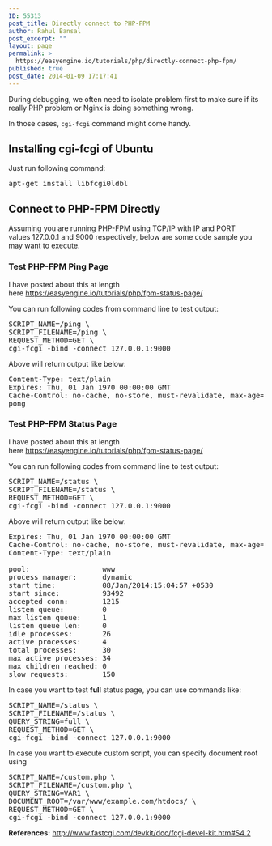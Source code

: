 ```yaml
---
ID: 55313
post_title: Directly connect to PHP-FPM
author: Rahul Bansal
post_excerpt: ""
layout: page
permalink: >
  https://easyengine.io/tutorials/php/directly-connect-php-fpm/
published: true
post_date: 2014-01-09 17:17:41
---
```

During debugging, we often need to isolate problem first to make sure if its really PHP problem or Nginx is doing something wrong.

In those cases, <code>cgi-fcgi</code> command might come handy.
<h2>Installing cgi-fcgi of Ubuntu</h2>
Just run following command:
<pre class="no-highlight">apt-get install libfcgi0ldbl</pre>
<h2>Connect to PHP-FPM Directly</h2>
Assuming you are running PHP-FPM using TCP/IP with IP and PORT values 127.0.0.1 and 9000 respectively, below are some code sample you may want to execute.
<h3>Test PHP-FPM Ping Page</h3>
I have posted about this at length here <a href="https://easyengine.io/tutorials/php/fpm-status-page/">https://easyengine.io/tutorials/php/fpm-status-page/</a>

You can run following codes from command line to test output:
<pre>SCRIPT_NAME=/ping \
SCRIPT_FILENAME=/ping \
REQUEST_METHOD=GET \
cgi-fcgi -bind -connect 127.0.0.1:9000</pre>
Above will return output like below:
<pre>Content-Type: text/plain
Expires: Thu, 01 Jan 1970 00:00:00 GMT
Cache-Control: no-cache, no-store, must-revalidate, max-age=0
pong</pre>
<h3>Test PHP-FPM Status Page</h3>
I have posted about this at length here <a href="https://easyengine.io/tutorials/php/fpm-status-page/">https://easyengine.io/tutorials/php/fpm-status-page/</a>

You can run following codes from command line to test output:
<pre class="no-highlight">SCRIPT_NAME=/status \
SCRIPT_FILENAME=/status \
REQUEST_METHOD=GET \
cgi-fcgi -bind -connect 127.0.0.1:9000</pre>
Above will return output like below:
<pre>Expires: Thu, 01 Jan 1970 00:00:00 GMT
Cache-Control: no-cache, no-store, must-revalidate, max-age=0
Content-Type: text/plain

pool:                 www
process manager:      dynamic
start time:           08/Jan/2014:15:04:57 +0530
start since:          93492
accepted conn:        1215
listen queue:         0
max listen queue:     1
listen queue len:     0
idle processes:       26
active processes:     4
total processes:      30
max active processes: 34
max children reached: 0
slow requests:        150</pre>
In case you want to test <strong>full</strong> status page, you can use commands like:
<pre>SCRIPT_NAME=/status \
SCRIPT_FILENAME=/status \
QUERY_STRING=full \
REQUEST_METHOD=GET \
cgi-fcgi -bind -connect 127.0.0.1:9000</pre>
In case you want to execute custom script, you can specify document root using
<pre>SCRIPT_NAME=/custom.php \
SCRIPT_FILENAME=/custom.php \
QUERY_STRING=VAR1 \
DOCUMENT_ROOT=/var/www/example.com/htdocs/ \
REQUEST_METHOD=GET \
cgi-fcgi -bind -connect 127.0.0.1:9000</pre>
<strong>References:</strong> <a href="http://www.fastcgi.com/devkit/doc/fcgi-devel-kit.htm#S4.2">http://www.fastcgi.com/devkit/doc/fcgi-devel-kit.htm#S4.2</a>